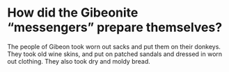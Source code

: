 # How did the Gibeonite “messengers” prepare themselves?

The people of Gibeon took worn out sacks and put them on their donkeys. They took old wine skins, and put on patched sandals and dressed in worn out clothing. They also took dry and moldy bread.
